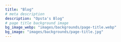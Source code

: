 ```yaml
---
title: "Blog"
# meta description
description: "Opsta's Blog"
# page title background image
bg_image_webp: "images/backgrounds/page-title.webp"
bg_image: "images/backgrounds/page-title.jpg"
---
```

